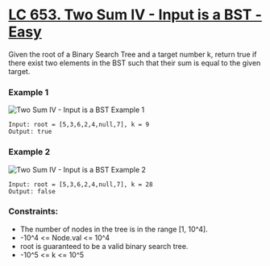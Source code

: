 # [LC 653. Two Sum IV - Input is a BST - Easy](https://leetcode.com/problems/two-sum-iv-input-is-a-bst/description/)

Given the root of a Binary Search Tree and a target number k, return true if there exist two elements in the BST such that their sum is equal to the given target.   

### Example 1

![Two Sum IV - Input is a BST Example 1](https://assets.leetcode.com/uploads/2020/09/21/sum_tree_1.jpg)  

```
Input: root = [5,3,6,2,4,null,7], k = 9
Output: true
```

### Example 2 

![Two Sum IV - Input is a BST Example 2](https://assets.leetcode.com/uploads/2020/09/21/sum_tree_2.jpg)  

```
Input: root = [5,3,6,2,4,null,7], k = 28
Output: false
```


### Constraints:

- The number of nodes in the tree is in the range [1, 10^4].
- -10^4 <= Node.val <= 10^4
- root is guaranteed to be a valid binary search tree.
- -10^5 <= k <= 10^5